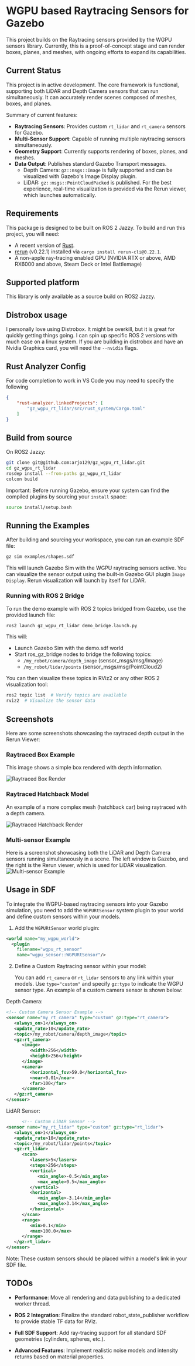 # WGPU based Raytracing Sensors for Gazebo

This project builds on the Raytracing sensors provided by the WGPU sensors library. Currently, this is a proof-of-concept stage and can render boxes, planes, and meshes, with ongoing efforts to expand its capabilities.

## Current Status
This project is in active development. The core framework is functional, supporting both LiDAR and Depth Camera sensors that can run simultaneously. It can accurately render scenes composed of meshes, boxes, and planes.

Summary of current features:
- **Raytracing Sensors**: Provides custom `rt_lidar` and `rt_camera` sensors for Gazebo.
- **Multi-Sensor Support**: Capable of running multiple raytracing sensors simultaneously.
- **Geometry Support**: Currently supports rendering of boxes, planes, and meshes.
- **Data Output**: Publishes standard Gazebo Transport messages.
  - Depth Camera: `gz::msgs::Image` is fully supported and can be visualized with Gazebo's Image Display plugin.
  - LiDAR: `gz::msgs::PointCloudPacked` is published. For the best experience, real-time visualization is provided via the Rerun viewer, which launches automatically.

## Requirements
This package is designed to be built on ROS 2 Jazzy. To build and run this project, you will need:
- A recent version of [Rust](https://www.rust-lang.org/tools/install).
- [rerun](https://rerun.io/docs/getting-started/installing-viewer#installing-the-viewer) (v0.22.1) installed via `cargo install rerun-cli@0.22.1`.
- A non-apple ray-tracing enabled GPU (NVIDIA RTX or above, AMD RX6000 and above, Steam Deck or Intel Battlemage)

## Supported platform
This library is only available as a source build on ROS2 Jazzy.

## Distrobox usage
I personally love using Distrobox. It might be overkill, but it is great for quickly getting things going. I can spin up specific ROS 2 versions with much ease on a linux system. If you are building in distrobox and have an Nvidia Graphics card, you will need the `--nvidia` flags.


## Rust Analyzer Config
For code completion to work in VS Code you may need to specify the following
```json
{
    "rust-analyzer.linkedProjects": [
        "gz_wgpu_rt_lidar/src/rust_system/Cargo.toml"
    ]
}
```
## Build from source
On ROS2 Jazzy:
```bash
git clone git@github.com:arjo129/gz_wgpu_rt_lidar.git
cd gz_wgpu_rt_lidar
rosdep install --from-paths gz_wgpu_rt_lidar
colcon build
```
Important: Before running Gazebo, ensure your system can find the compiled plugins by sourcing your `install` space:
```bash
source install/setup.bash
```
## Running the Examples
After building and sourcing your workspace, you can run an example SDF file:
```bash
gz sim examples/shapes.sdf
```
This will launch Gazebo Sim with the WGPU raytracing sensors active. You can visualize the sensor output using the built-in Gazebo GUI plugin `Image Display`. Rerun visualization will launch by itself for LiDAR.

### Running with ROS 2 Bridge
To run the demo example with ROS 2 topics bridged from Gazebo, use the provided launch file:
```bash
ros2 launch gz_wgpu_rt_lidar demo_bridge.launch.py
```
This will:
- Launch Gazebo Sim with the demo.sdf world
- Start ros_gz_bridge nodes to bridge the following topics:
  - `/my_robot/camera/depth_image` (sensor_msgs/msg/Image)
  - `/my_robot/lidar/points` (sensor_msgs/msg/PointCloud2)

You can then visualize these topics in RViz2 or any other ROS 2 visualization tool:
```bash
ros2 topic list  # Verify topics are available
rviz2  # Visualize the sensor data
```

## Screenshots

Here are some screenshots showcasing the raytraced depth output in the Rerun Viewer:

### Raytraced Box Example

This image shows a simple box rendered with depth information.

![Raytraced Box Render](images/box.png)

### Raytraced Hatchback Model

An example of a more complex mesh (hatchback car) being raytraced with a depth camera.

![Raytraced Hatchback Render](images/hatchback.png)

### Multi-sensor Example
Here is a screenshot showcasing both the LiDAR and Depth Camera sensors running simultaneously in a scene. The left window is Gazebo, and the right is the Rerun viewer, which is used for LiDAR visualization.
![Multi-sensor Example](images/demo.png)

## Usage in SDF
To integrate the WGPU-based raytracing sensors into your Gazebo simulation, you need to add the `WGPURtSensor` system plugin to your world and define custom sensors within your models.
1. Add the `WGPURtSensor` world plugin:
```xml
<world name="my_wgpu_world">
  <plugin
    filename="wgpu_rt_sensor"
    name="wgpu_sensor::WGPURtSensor"/>
```
2. Define a Custom Raytracing sensor within your model:

   You can add `rt_camera` or `rt_lidar` sensors to any link within your models. Use `type="custom"` and specify `gz:type` to indicate the WGPU sensor type. An example of a custom camera sensor is shown below:

Depth Camera:
```xml
<!-- Custom Camera Sensor Example -->
<sensor name="my_rt_camera" type="custom" gz:type="rt_camera">
   <always_on>1</always_on>
   <update_rate>10</update_rate>
   <topic>/my_robot/camera/depth_image</topic>
   <gz:rt_camera>
      <image>
         <width>256</width>
         <height>256</height>
      </image>
      <camera>
         <horizontal_fov>59.0</horizontal_fov>
         <near>0.01</near>
         <far>100</far>
      </camera>
   </gz:rt_camera>
</sensor>
```
LidAR Sensor:
```xml
      <!-- Custom LiDAR Sensor -->
<sensor name="my_rt_lidar" type="custom" gz:type="rt_lidar">
   <always_on>1</always_on>
   <update_rate>10</update_rate>
   <topic>/my_robot/lidar/points</topic>
   <gz:rt_lidar>
      <scan>
         <lasers>5</lasers>
         <steps>256</steps>
         <vertical>
            <min_angle>-0.5</min_angle>
            <max_angle>0.5</max_angle>
         </vertical>
         <horizontal>
            <min_angle>-3.14</min_angle>
            <max_angle>3.14</max_angle>
         </horizontal>
      </scan>
      <range>
         <min>0.1</min>
         <max>100.0</max>
      </range>
   </gz:rt_lidar>
</sensor>
```
Note: These custom sensors should be placed within a model's link in your SDF file.

## TODOs
- **Performance**: Move all rendering and data publishing to a dedicated worker thread.

- **ROS 2 Integration**: Finalize the standard robot_state_publisher workflow to provide stable TF data for RViz.

- **Full SDF Support**: Add ray-tracing support for all standard SDF geometries (cylinders, spheres, etc.).

- **Advanced Features**: Implement realistic noise models and intensity returns based on material properties.
